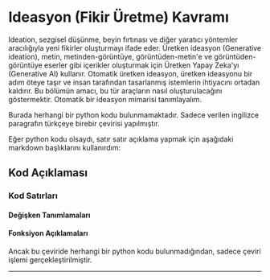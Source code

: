 # Ideasyon (Fikir Üretme) Kavramı

Ideation, sezgisel düşünme, beyin fırtınası ve diğer yaratıcı yöntemler aracılığıyla yeni fikirler oluşturmayı ifade eder. Üretken ideasyon (Generative ideation), metin, metinden-görüntüye, görüntüden-metin'e ve görüntüden-görüntüye eserler gibi içerikler oluşturmak için Üretken Yapay Zeka'yı (Generative AI) kullanır. Otomatik üretken ideasyon, üretken ideasyonu bir adım öteye taşır ve insan tarafından tasarlanmış istemlerin ihtiyacını ortadan kaldırır. Bu bölümün amacı, bu tür araçların nasıl oluşturulacağını göstermektir. Otomatik bir ideasyon mimarisi tanımlayalım.

Burada herhangi bir python kodu bulunmamaktadır. Sadece verilen ingilizce paragrafın türkçeye birebir çevirisi yapılmıştır.

Eğer python kodu olsaydı, satır satır açıklama yapmak için aşağıdaki markdown başlıklarını kullanırdım:
## Kod Açıklaması
### Kod Satırları
#### Değişken Tanımlamaları
#### Fonksiyon Açıklamaları

Ancak bu çeviride herhangi bir python kodu bulunmadığından, sadece çeviri işlemi gerçekleştirilmiştir.

---

